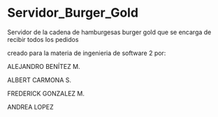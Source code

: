 # Servidor_Burger_Gold
Servidor de la cadena de hamburgesas burger gold que se encarga de recibir todos los pedidos

creado para la materia de ingenieria de software 2 por:

ALEJANDRO BENÍTEZ M.

ALBERT CARMONA S.

FREDERICK GONZALEZ M.

ANDREA LOPEZ
